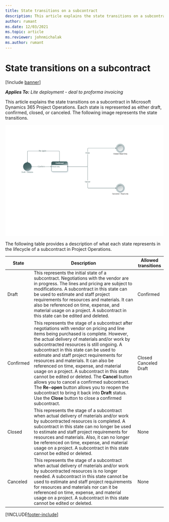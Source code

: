 ```yaml
---
title: State transitions on a subcontract 
description: This article explains the state transitions on a subcontract in Microsoft Dynamics 365 Project Operations as the subcontract is created, executed, and closed.
author: rumant
ms.date: 12/03/2021
ms.topic: article
ms.reviewer: johnmichalak
ms.author: rumant
---
```


# State transitions on a subcontract 

[!include [banner](../../includes/dataverse-preview.md)]

_**Applies To:** Lite deployment - deal to proforma invoicing_

This article explains the state transitions on a subcontract in Microsoft Dynamics 365 Project Operations. Each state is represented as either draft, confirmed, closed, or canceled. The following image represents the state transitions.

![Subcontract state model](../media/SubconStates.png)  

The following table provides a description of what each state represents in the lifecycle of a subcontract in Project Operations.

| State | Description | Allowed transitions |
| --- | --- | --- |
| Draft | This represents the initial state of a subcontract. Negotiations with the vendor are in progress. The lines and pricing are subject to modifications. A subcontract in this state can be used to estimate and staff project requirements for resources and materials. It can also be referenced on time, expense, and material usage on a project. A subcontract in this state can be edited and deleted. | Confirmed |
| Confirmed | This represents the stage of a subcontract after negotiations with vendor on pricing and line items being purchased is complete. However, the actual delivery of materials and/or work by subcontracted resources is still ongoing. A subcontract in this state can be used to estimate and staff project requirements for resources and materials. It can also be referenced on time, expense, and material usage on a project. A subcontract in this state cannot be edited or deleted. The **Cancel** button allows you to cancel a confirmed subcontract. The **Re-open** button allows you to reopen the subcontract to bring it back into **Draft** status. Use the **Close** button to close a confirmed subcontract. | Closed <br> Canceled <br> Draft |
| Closed | This represents the stage of a subcontract when actual delivery of materials and/or work by subcontracted resources is completed. A subcontract in this state can no longer be used to estimate and staff project requirements for resources and materials. Also, it can no longer be referenced on time, expense, and material usage on a project. A subcontract in this state cannot be edited or deleted. | None |
| Canceled | This represents the stage of a subcontract when actual delivery of materials and/or work by subcontracted resources is no longer needed. A subcontract in this state cannot be used to estimate and staff project requirements for resources and materials nor can it be referenced on time, expense, and material usage on a project. A subcontract in this state cannot be edited or deleted. | None |


[!INCLUDE[footer-include](../../includes/footer-banner.md)]
